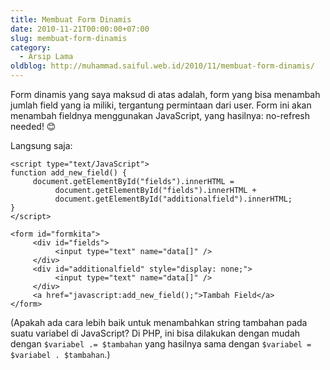```yaml
---
title: Membuat Form Dinamis
date: 2010-11-21T00:00:00+07:00
slug: membuat-form-dinamis
category:
  - Arsip Lama
oldblog: http://muhammad.saiful.web.id/2010/11/membuat-form-dinamis/
---
```


Form dinamis yang saya maksud di atas adalah, form yang bisa menambah jumlah field yang ia miliki, tergantung permintaan dari user. Form ini akan menambah fieldnya menggunakan JavaScript, yang hasilnya: no-refresh needed! 😊

Langsung saja:

<!--more-->

```
<script type="text/JavaScript">
function add_new_field() {
     document.getElementById("fields").innerHTML =
          document.getElementById("fields").innerHTML +
          document.getElementById("additionalfield").innerHTML;
}
</script>

<form id="formkita">
     <div id="fields">
          <input type="text" name="data[]" />
     </div>
     <div id="additionalfield" style="display: none;">
          <input type="text" name="data[]" />
     </div>
     <a href="javascript:add_new_field();">Tambah Field</a>
</form>
```

(Apakah ada cara lebih baik untuk menambahkan string tambahan pada suatu variabel di JavaScript? Di PHP, ini bisa dilakukan dengan mudah dengan `$variabel .= $tambahan` yang hasilnya sama dengan `$variabel = $variabel . $tambahan`.)

